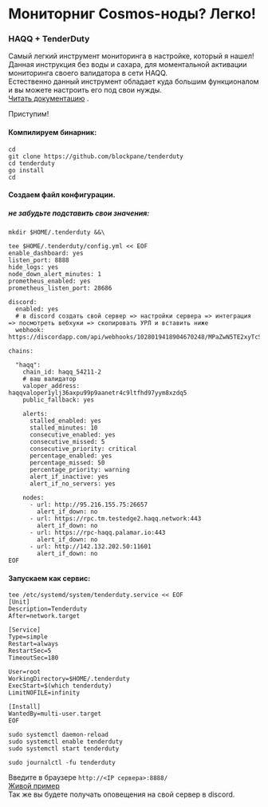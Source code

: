
# Мониторниг Cosmos-ноды? Легко!

### **HAQQ + TenderDuty**
Самый легкий инструмент мониторинга в настройке, который я нашел!  
Данная инструкция без воды и сахара, для моментальной активации мониторинга своего валидатора в сети HAQQ.  
Естественно данный инструмент обладает куда большим функционалом и вы можете настроить его под свои нужды.  
[Читать документацию](https://github.com/blockpane/tenderduty/tree/main/docs) .

Приступим!

#### Компилируем бинарник:
```shell
cd
git clone https://github.com/blockpane/tenderduty
cd tenderduty
go install
cd
```

#### Создаем файл конфигурации. 
##### не забудьте подставить свои значения:
```shell
mkdir $HOME/.tenderduty &&\

tee $HOME/.tenderduty/config.yml << EOF
enable_dashboard: yes
listen_port: 8888
hide_logs: yes
node_down_alert_minutes: 1
prometheus_enabled: yes
prometheus_listen_port: 28686

discord:
  enabled: yes
  # в discord создать свой сервер => настройки сервера => интеграция => посмотреть вебхуки => скопировать УРЛ и вставить ниже
  webhook: https://discordapp.com/api/webhooks/1028019418904670248/MPaZwN5TE2xyTcSazVetcyHvPeFmLfvLYPSmYWb6Ak4ARl0yu7htJm

chains:

  "haqq":
    chain_id: haqq_54211-2
    # ваш валидатор
    valoper_address: haqqvaloper1ylj36axpu99p9aanetr4c9ltfhd97yym8xzdq5
    public_fallback: yes

    alerts:
      stalled_enabled: yes
      stalled_minutes: 10
      consecutive_enabled: yes
      consecutive_missed: 5
      consecutive_priority: critical
      percentage_enabled: yes
      percentage_missed: 50
      percentage_priority: warning
      alert_if_inactive: yes
      alert_if_no_servers: yes

    nodes:
      - url: http://95.216.155.75:26657
        alert_if_down: no
      - url: https://rpc.tm.testedge2.haqq.network:443
        alert_if_down: no
      - url: https://rpc-haqq.palamar.io:443
        alert_if_down: no
      - url: http://142.132.202.50:11601
        alert_if_down: no   
EOF
```

#### Запускаем как сервис:
```shell
tee /etc/systemd/system/tenderduty.service << EOF
[Unit]
Description=Tenderduty
After=network.target

[Service]
Type=simple
Restart=always
RestartSec=5
TimeoutSec=180

User=root
WorkingDirectory=$HOME/.tenderduty
ExecStart=$(which tenderduty)
LimitNOFILE=infinity

[Install]
WantedBy=multi-user.target
EOF

sudo systemctl daemon-reload
sudo systemctl enable tenderduty
sudo systemctl start tenderduty

sudo journalctl -fu tenderduty
```

Введите в браузере  `http://<IP сервера>:8888/`  
[Живой пример](http://45.88.106.186:8888/)  
Так же вы будете получать оповещения на свой сервер в discord.
